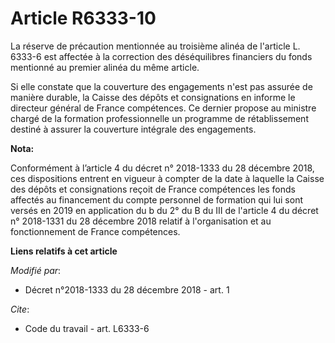 # Article R6333-10

La réserve de précaution mentionnée au troisième alinéa de l'article L. 6333-6 est affectée à la correction des déséquilibres
financiers du fonds mentionné au premier alinéa du même article. 

Si elle constate que la couverture des engagements n'est pas assurée de manière durable, la Caisse des dépôts et
consignations en informe le directeur général de France compétences. Ce dernier propose au ministre chargé de la formation
professionnelle un programme de rétablissement destiné à assurer la couverture intégrale des engagements.

**Nota:**

Conformément à l’article 4 du décret n° 2018-1333 du 28 décembre 2018, ces dispositions entrent en vigueur à compter de la
date à laquelle la Caisse des dépôts et consignations reçoit de France compétences les fonds affectés au financement du
compte personnel de formation qui lui sont versés en 2019 en application du b du 2° du B du III de l'article 4 du décret n°
2018-1331 du 28 décembre 2018 relatif à l'organisation et au fonctionnement de France compétences.

**Liens relatifs à cet article**

_Modifié par_:

  - Décret n°2018-1333 du 28 décembre 2018 - art. 1

_Cite_:

  - Code du travail - art. L6333-6
